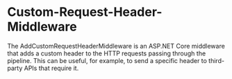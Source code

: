 # Custom-Request-Header-Middleware
 The AddCustomRequestHeaderMiddleware is an ASP.NET Core middleware that adds a custom header to the HTTP requests passing through the pipeline. This can be useful, for example, to send a specific header to third-party APIs that require it.
